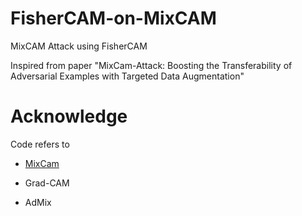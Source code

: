 # FisherCAM-on-MixCAM
MixCAM Attack using FisherCAM

Inspired from paper
"MixCam-Attack: Boosting the Transferability of Adversarial Examples with Targeted Data Augmentation"

# Acknowledge
Code refers to 
- [MixCam](https://github.com/LongTerm417/MixCam)

- Grad-CAM
- AdMix

